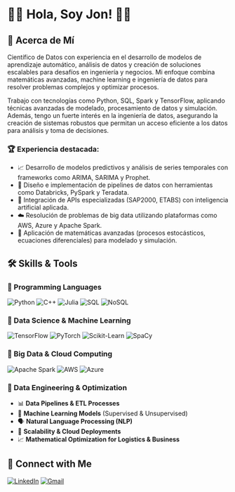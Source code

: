 # 🔢🔬 Hola, Soy Jon! 🧠🚀

## 🚀 Acerca de Mí

Científico de Datos con experiencia en el desarrollo de modelos de aprendizaje automático, análisis de datos y creación de soluciones escalables para desafíos en ingeniería y negocios. Mi enfoque combina matemáticas avanzadas, machine learning e ingeniería de datos para resolver problemas complejos y optimizar procesos.

Trabajo con tecnologías como Python, SQL, Spark y TensorFlow, aplicando técnicas avanzadas de modelado, procesamiento de datos y simulación. Además, tengo un fuerte interés en la ingeniería de datos, asegurando la creación de sistemas robustos que permitan un acceso eficiente a los datos para análisis y toma de decisiones.

### 🏆 Experiencia destacada:

- 📈 Desarrollo de modelos predictivos y análisis de series temporales con frameworks como ARIMA, SARIMA y Prophet.
- 🔧 Diseño e implementación de pipelines de datos con herramientas como Databricks, PySpark y Teradata.
- 🔬 Integración de APIs especializadas (SAP2000, ETABS) con inteligencia artificial aplicada.
- ☁️ Resolución de problemas de big data utilizando plataformas como AWS, Azure y Apache Spark.
- 🧮 Aplicación de matemáticas avanzadas (procesos estocásticos, ecuaciones diferenciales) para modelado y simulación.

## 🛠 Skills & Tools

### 🔹 Programming Languages

![Python](https://img.shields.io/badge/-Python-3776AB?style=for-the-badge&logo=python&logoColor=white)
![C++](https://img.shields.io/badge/-C++-00599C?style=for-the-badge&logo=c%2B%2B&logoColor=white)
![Julia](https://img.shields.io/badge/-Julia-9558B2?style=for-the-badge&logo=julia&logoColor=white)
![SQL](https://img.shields.io/badge/-SQL-CC2927?style=for-the-badge&logo=postgresql&logoColor=white)
![NoSQL](https://img.shields.io/badge/-NoSQL-4DB33D?style=for-the-badge&logo=mongodb&logoColor=white)

### 🔹 Data Science & Machine Learning

![TensorFlow](https://img.shields.io/badge/-TensorFlow-FF6F00?style=for-the-badge&logo=tensorflow&logoColor=white)
![PyTorch](https://img.shields.io/badge/-PyTorch-EE4C2C?style=for-the-badge&logo=pytorch&logoColor=white)
![Scikit-Learn](https://img.shields.io/badge/-Scikit%20Learn-F7931E?style=for-the-badge&logo=scikit-learn&logoColor=white)
![SpaCy](https://img.shields.io/badge/-SpaCy-09A3D5?style=for-the-badge&logo=spacy&logoColor=white)

### 🔹 Big Data & Cloud Computing

![Apache Spark](https://img.shields.io/badge/-Apache%20Spark-E25A1C?style=for-the-badge&logo=apache-spark&logoColor=white)
![AWS](https://img.shields.io/badge/-AWS-FF9900?style=for-the-badge&logo=amazon-aws&logoColor=white)
![Azure](https://img.shields.io/badge/-Azure-0089D6?style=for-the-badge&logo=microsoft-azure&logoColor=white)

### 🔹 Data Engineering & Optimization

- 📊 **Data Pipelines & ETL Processes**
- 🤖 **Machine Learning Models** (Supervised & Unsupervised)
- 🗣 **Natural Language Processing (NLP)**
- 🚀 **Scalability & Cloud Deployments**
- 📈 **Mathematical Optimization for Logistics & Business**

## 🔗 Connect with Me
[![LinkedIn](https://img.shields.io/badge/-LinkedIn-0077B5?style=for-the-badge&logo=linkedin&logoColor=white)](https://www.linkedin.com/in/sordojonathan/)
[![Gmail](https://img.shields.io/badge/-Gmail-D14836?style=for-the-badge&logo=gmail&logoColor=white)](mailto:riemannespresso3.1416@gmail.com)


